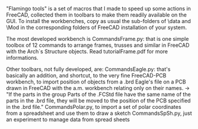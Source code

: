"Flamingo tools" is a set of macros that I made to speed up some actions in FreeCAD, collected them in toolbars to make them readily available on the GUI.
To install the workbenches, copy as usual the sub-folders of \data and \Mod in the corresponding folders of FreeCAD installation of your system. 

The most developed workbench is CommandsFrame.py: that is one simple toolbox of 12 commands to arrange frames, trusses and similar in FreeCAD with the Arch`s Structure objects. 
Read tutorialFrame.pdf for more informations.

Other toolbars, not fully developed, are: 
    CommandsEagle.py: that's basically an addition, and shortcut, to the very fine FreeCAD-PCB workbench, to import position of objects from a .brd Eagle's file on a PCB drawn in FreeCAD with the a.m. workbench relating only on their names. -> "If the parts in the group Parts of the .FCStd file have the same name of the parts in the .brd file, they will be moved to the position of the PCB specified in the .brd file."
    CommandsPolar.py, to import a set of polar coordinates from a spreadsheet and use them to draw a sketch
    CommandsSpSh.py, just an experiment to manage data from spread sheets
    
